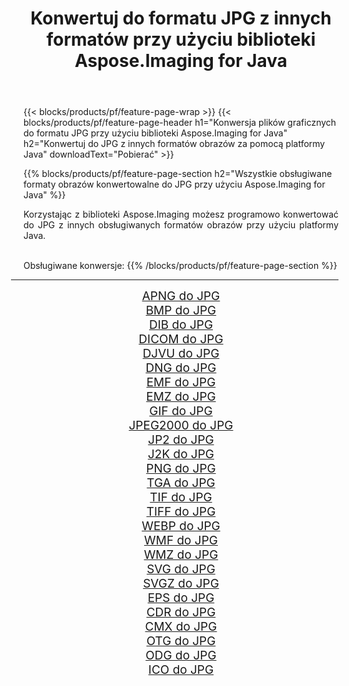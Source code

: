 ﻿---
title: Konwertuj do formatu JPG z innych formatów przy użyciu biblioteki Aspose.Imaging for Java 
weight: 3920
url: /pl/java/conversion/to/jpg 
lang: pl
langdirlevel: 2
locales: zh-hans,ja,it,ru,de,es,fr,nl,id,lt,pl,pt,vi,tr,ko,zh-hant,ar,hi,th,sv,cs,uk,he
description: Za pomocą Aspose.Imaging możesz konwertować do JPG z innych formatów przy użyciu Javy
---

{{< blocks/products/pf/feature-page-wrap >}}
{{< blocks/products/pf/feature-page-header h1="Konwersja plików graficznych do formatu JPG przy użyciu biblioteki Aspose.Imaging for Java" h2="Konwertuj do JPG z innych formatów obrazów za pomocą platformy Java" downloadText="Pobierać" >}}


{{% blocks/products/pf/feature-page-section  h2="Wszystkie obsługiwane formaty obrazów konwertowalne do JPG przy użyciu Aspose.Imaging for Java" %}}
<p align=justify>Korzystając z biblioteki Aspose.Imaging możesz programowo konwertować do JPG z innych obsługiwanych formatów obrazów przy użyciu platformy Java.</p>
<br/>
Obsługiwane konwersje:
{{% /blocks/products/pf/feature-page-section %}}
<div class="container-fluid productfamilypage bg-gray">
    <div class="convertypes bg-gray agp-content section">
        <div class="container">
		<hr style="margin-left:-20px;"/>
		<div class="row other-converters" style="gap: 10px;font-size: 19px;text-align:center;">
		    <div class='col-md-2 other-converter remove-lp remove-rp'><a href="/imaging/pl/java/conversion/apng-to-jpg" style="padding:15px;">APNG do JPG</a></div>
<div class='col-md-2 other-converter remove-lp remove-rp'><a href="/imaging/pl/java/conversion/bmp-to-jpg" style="padding:15px;">BMP do JPG</a></div>
<div class='col-md-2 other-converter remove-lp remove-rp'><a href="/imaging/pl/java/conversion/dib-to-jpg" style="padding:15px;">DIB do JPG</a></div>
<div class='col-md-2 other-converter remove-lp remove-rp'><a href="/imaging/pl/java/conversion/dicom-to-jpg" style="padding:15px;">DICOM do JPG</a></div>
<div class='col-md-2 other-converter remove-lp remove-rp'><a href="/imaging/pl/java/conversion/djvu-to-jpg" style="padding:15px;">DJVU do JPG</a></div>
<div class='col-md-2 other-converter remove-lp remove-rp'><a href="/imaging/pl/java/conversion/dng-to-jpg" style="padding:15px;">DNG do JPG</a></div>
<div class='col-md-2 other-converter remove-lp remove-rp'><a href="/imaging/pl/java/conversion/emf-to-jpg" style="padding:15px;">EMF do JPG</a></div>
<div class='col-md-2 other-converter remove-lp remove-rp'><a href="/imaging/pl/java/conversion/emz-to-jpg" style="padding:15px;">EMZ do JPG</a></div>
<div class='col-md-2 other-converter remove-lp remove-rp'><a href="/imaging/pl/java/conversion/gif-to-jpg" style="padding:15px;">GIF do JPG</a></div>
<div class='col-md-2 other-converter remove-lp remove-rp'><a href="/imaging/pl/java/conversion/jpeg2000-to-jpg" style="padding:15px;">JPEG2000 do JPG</a></div>
<div class='col-md-2 other-converter remove-lp remove-rp'><a href="/imaging/pl/java/conversion/jp2-to-jpg" style="padding:15px;">JP2 do JPG</a></div>
<div class='col-md-2 other-converter remove-lp remove-rp'><a href="/imaging/pl/java/conversion/j2k-to-jpg" style="padding:15px;">J2K do JPG</a></div>
<div class='col-md-2 other-converter remove-lp remove-rp'><a href="/imaging/pl/java/conversion/png-to-jpg" style="padding:15px;">PNG do JPG</a></div>
<div class='col-md-2 other-converter remove-lp remove-rp'><a href="/imaging/pl/java/conversion/tga-to-jpg" style="padding:15px;">TGA do JPG</a></div>
<div class='col-md-2 other-converter remove-lp remove-rp'><a href="/imaging/pl/java/conversion/tif-to-jpg" style="padding:15px;">TIF do JPG</a></div>
<div class='col-md-2 other-converter remove-lp remove-rp'><a href="/imaging/pl/java/conversion/tiff-to-jpg" style="padding:15px;">TIFF do JPG</a></div>
<div class='col-md-2 other-converter remove-lp remove-rp'><a href="/imaging/pl/java/conversion/webp-to-jpg" style="padding:15px;">WEBP do JPG</a></div>
<div class='col-md-2 other-converter remove-lp remove-rp'><a href="/imaging/pl/java/conversion/wmf-to-jpg" style="padding:15px;">WMF do JPG</a></div>
<div class='col-md-2 other-converter remove-lp remove-rp'><a href="/imaging/pl/java/conversion/wmz-to-jpg" style="padding:15px;">WMZ do JPG</a></div>
<div class='col-md-2 other-converter remove-lp remove-rp'><a href="/imaging/pl/java/conversion/svg-to-jpg" style="padding:15px;">SVG do JPG</a></div>
<div class='col-md-2 other-converter remove-lp remove-rp'><a href="/imaging/pl/java/conversion/svgz-to-jpg" style="padding:15px;">SVGZ do JPG</a></div>
<div class='col-md-2 other-converter remove-lp remove-rp'><a href="/imaging/pl/java/conversion/eps-to-jpg" style="padding:15px;">EPS do JPG</a></div>
<div class='col-md-2 other-converter remove-lp remove-rp'><a href="/imaging/pl/java/conversion/cdr-to-jpg" style="padding:15px;">CDR do JPG</a></div>
<div class='col-md-2 other-converter remove-lp remove-rp'><a href="/imaging/pl/java/conversion/cmx-to-jpg" style="padding:15px;">CMX do JPG</a></div>
<div class='col-md-2 other-converter remove-lp remove-rp'><a href="/imaging/pl/java/conversion/otg-to-jpg" style="padding:15px;">OTG do JPG</a></div>
<div class='col-md-2 other-converter remove-lp remove-rp'><a href="/imaging/pl/java/conversion/odg-to-jpg" style="padding:15px;">ODG do JPG</a></div>
<div class='col-md-2 other-converter remove-lp remove-rp'><a href="/imaging/pl/java/conversion/ico-to-jpg" style="padding:15px;">ICO do JPG</a></div>
                </div>
        </div>
    </div>
</div>
<br/>

